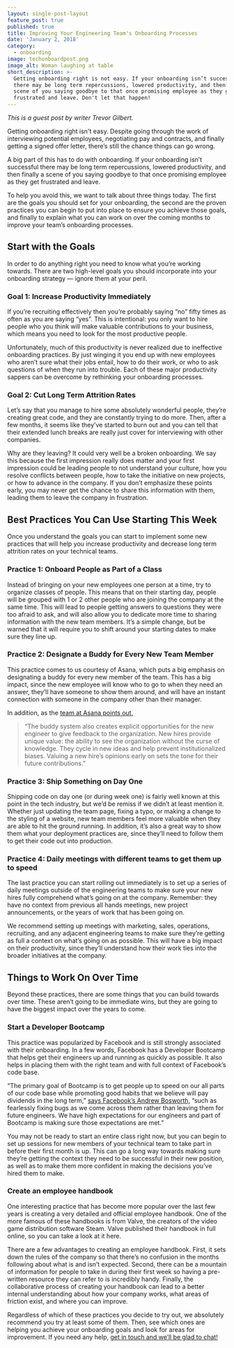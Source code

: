 ```yaml
---
layout: single-post-layout
feature_post: true
published: true
title: Improving Your Engineering Team's Onboarding Processes
date: 'January 2, 2018'
category:
  - onboarding
image: techonboardpost.png
image_alt: Woman laughing at table
short_description: >-
  Getting onboarding right is not easy. If your onboarding isn’t successful
  there may be long term repercussions, lowered productivity, and then finally a
  scene of you saying goodbye to that once promising employee as they get
  frustrated and leave. Don't let that happen!
---
```

_This is a guest post by writer Trevor Gilbert._ 

Getting onboarding right isn't easy. Despite going through the work of interviewing potential employees, negotiating pay and contracts, and finally getting a signed offer letter, there’s still the chance things can go wrong.

A big part of this has to do with onboarding. If your onboarding isn’t successful there may be long term repercussions, lowered productivity, and then finally a scene of you saying goodbye to that once promising employee as they get frustrated and leave.

To help you avoid this, we want to talk about three things today. The first are the goals you should set for your onboarding, the second are the proven practices you can begin to put into place to ensure you achieve those goals, and finally to explain what you can work on over the coming months to improve your team’s onboarding processes.

## **Start with the Goals**
In order to do anything right you need to know what you’re working towards. There are two high-level goals you should incorporate into your onboarding strategy — ignore them at your peril.

### **Goal 1: Increase Productivity Immediately**
If you’re recruiting effectively then you’re probably saying “no” fifty times as often as you are saying “yes”. This is intentional: you only want to hire people who you think will make valuable contributions to your business, which means you need to look for the most productive people.

Unfortunately, much of this productivity is never realized due to ineffective onboarding practices. By just winging it you end up with new employees who aren’t sure what their jobs entail, how to do their work, or who to ask questions of when they run into trouble. Each of these major productivity sappers can be overcome by rethinking your onboarding processes.

### Goal 2: Cut Long Term Attrition Rates
Let’s say that you manage to hire some absolutely wonderful people, they’re creating great code, and they are constantly trying to do more. Then, after a few months, it seems like they’ve started to burn out and you can tell that their extended lunch breaks are really just cover for interviewing with other companies. 

Why are they leaving? It could very well be a broken onboarding. We say this because the first impression really does matter and your first impression could be leading people to not understand your culture, how you resolve conflicts between people, how to take the initiative on new projects, or how to advance in the company. If you don’t emphasize these points early, you may never get the chance to share this information with them, leading them to leave the company in frustration.

## Best Practices You Can Use Starting This Week
Once you understand the goals you can start to implement some new practices that will help you increase productivity and decrease long term attrition rates on your technical teams.

### Practice 1: Onboard People as Part of a Class
Instead of bringing on your new employees one person at a time, try to organize classes of people. This means that on their starting day, people will be grouped with 1 or 2 other people who are joining the company at the same time. This will lead to people getting answers to questions they were too afraid to ask, and will also allow you to dedicate more time to sharing information with the new team members. It’s a simple change, but be warned that it will require you to shift around your starting dates to make sure they line up.

### Practice 2: Designate a Buddy for Every New Team Member
This practice comes to us courtesy of Asana, which puts a big emphasis on designating a buddy for every new member of the team. This has a big impact, since the new employee will know who to go to when they need an answer, they’ll have someone to show them around, and will have an instant connection with someone in the company other than their manager. 

In addition, as the [team at Asana points out,](https://blog.asana.com/2013/02/onboarding-new-engineers/)

> “The buddy system also creates explicit opportunities for the new engineer to give feedback to the organization. New hires provide unique value: the ability to see the organization without the curse of knowledge. They cycle in new ideas and help prevent institutionalized biases. Valuing a new hire’s opinions early on sets the tone for their future contributions.”

### Practice 3: Ship Something on Day One
Shipping code on day one (or during week one) is fairly well known at this point in the tech industry, but we’d be remiss if we didn’t at least mention it. Whether just updating the team page, fixing a typo, or making a change to the styling of a website, new team members feel more valuable when they are able to hit the ground running. In addition, it’s also a great way to show them what your deployment practices are, since they’ll need to follow them to get their code out into production.

### Practice 4: Daily meetings with different teams to get them up to speed
The last practice you can start rolling out immediately is to set up a series of daily meetings outside of the engineering teams to make sure your new hires fully comprehend what’s going on at the company. Remember: they have no context from previous all hands meetings, new project announcements, or the years of work that has been going on.

We recommend setting up meetings with marketing, sales, operations, recruiting, and any adjacent engineering teams to make sure they’re getting as full a context on what’s going on as possible. This will have a big impact on their productivity, since they’ll understand how their work ties into the broader initiatives at the company.

## Things to Work On Over Time
Beyond these practices, there are some things that you can build towards over time. These aren’t going to be immediate wins, but they are going to have the biggest impact over the years to come. 

### Start a Developer Bootcamp
This practice was popularized by Facebook and is still strongly associated with their onboarding. In a few words, Facebook has a Developer Bootcamp that helps get their engineers up and running as quickly as possible. It also helps in placing them with the right team and with full context of Facebook’s code base.

“The primary goal of Bootcamp is to get people up to speed on our all parts of our code base while promoting good habits that we believe will pay dividends in the long term,” [says Facebook’s Andrew Bosworth,](https://www.facebook.com/notes/facebook-engineering/facebook-engineering-bootcamp/177577963919/) “such as fearlessly fixing bugs as we come across them rather than leaving them for future engineers. We have high expectations for our engineers and part of Bootcamp is making sure those expectations are met.” 

You may not be ready to start an entire class right now, but you can begin to set up sessions for new members of your technical team to take part in before their first month is up. This can go a long way towards making sure they’re getting the context they need to be successful in their new position, as well as to make them more confident in making the decisions you’ve hired them to make.

### Create an employee handbook
One interesting practice that has become more popular over the last few years is creating a very detailed and official employee handbook. One of the more famous of these handbooks is from Valve, the creators of the video game distribution software Steam. Valve published their handbook in full online, so you can take a look at it here. 

There are a few advantages to creating an employee handbook. First, it sets down the rules of the company so that there’s no confusion in the months following about what is and isn’t expected. Second, there can be a mountain of information for people to take in during their first week so having a pre-written resource they can refer to is incredibly handy. Finally, the collaborative process of creating your handbook can lead to a better internal understanding about how your company works, what areas of friction exist, and where you can improve.


Regardless of which of these practices you decide to try out, we absolutely recommend you try at least some of them. Then, see which ones are helping you achieve your onboarding goals and look for areas for improvement. If you need any help, [get in touch and we’ll be glad to chat!]()
